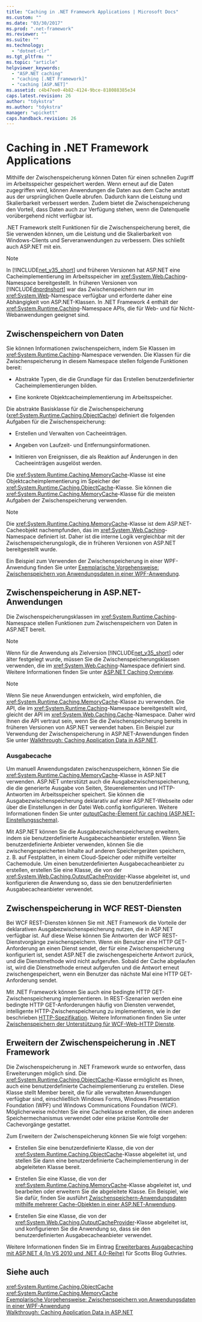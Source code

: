 ```yaml
---
title: "Caching in .NET Framework Applications | Microsoft Docs"
ms.custom: ""
ms.date: "03/30/2017"
ms.prod: ".net-framework"
ms.reviewer: ""
ms.suite: ""
ms.technology: 
  - "dotnet-clr"
ms.tgt_pltfrm: ""
ms.topic: "article"
helpviewer_keywords: 
  - "ASP.NET caching"
  - "caching [.NET Framework]"
  - "caching [ASP.NET]"
ms.assetid: c4b47ee0-4b82-4124-9bce-818088385e34
caps.latest.revision: 26
author: "tdykstra"
ms.author: "tdykstra"
manager: "wpickett"
caps.handback.revision: 26
---
```

# Caching in .NET Framework Applications
Mithilfe der Zwischenspeicherung können Daten für einen schnellen Zugriff im Arbeitsspeicher gespeichert werden.  Wenn erneut auf die Daten zugegriffen wird, können Anwendungen die Daten aus dem Cache anstatt aus der ursprünglichen Quelle abrufen.  Dadurch kann die Leistung und Skalierbarkeit verbessert werden.  Zudem bietet die Zwischenspeicherung den Vorteil, dass Daten auch zur Verfügung stehen, wenn die Datenquelle vorübergehend nicht verfügbar ist.  
  
 .NET Framework stellt Funktionen für die Zwischenspeicherung bereit, die Sie verwenden können, um die Leistung und die Skalierbarkeit von Windows\-Clients und Serveranwendungen zu verbessern. Dies schließt auch ASP.NET mit ein.  
  
> [!NOTE]
>  In [!INCLUDE[net_v35_short](../../../includes/net-v35-short-md.md)] und früheren Versionen hat ASP.NET eine Cacheimplementierung im Arbeitsspeicher im <xref:System.Web.Caching>\-Namespace bereitgestellt.  In früheren Versionen von [!INCLUDE[dnprdnshort](../../../includes/dnprdnshort-md.md)] war das Zwischenspeichern nur im <xref:System.Web>\-Namespace verfügbar und erforderte daher eine Abhängigkeit von ASP.NET\-Klassen.  In .NET Framework 4 enthält der <xref:System.Runtime.Caching>\-Namespace APIs, die für Web\- und für Nicht\-Webanwendungen geeignet sind.  
  
## Zwischenspeichern von Daten  
 Sie können Informationen zwischenspeichern, indem Sie Klassen im <xref:System.Runtime.Caching>\-Namespace verwenden.  Die Klassen für die Zwischenspeicherung in diesem Namespace stellen folgende Funktionen bereit:  
  
-   Abstrakte Typen, die die Grundlage für das Erstellen benutzerdefinierter Cacheimplementierungen bilden.  
  
-   Eine konkrete Objektcacheimplementierung im Arbeitsspeicher.  
  
 Die abstrakte Basisklasse für die Zwischenspeicherung \(<xref:System.Runtime.Caching.ObjectCache>\) definiert die folgenden Aufgaben für die Zwischenspeicherung:  
  
-   Erstellen und Verwalten von Cacheeinträgen.  
  
-   Angeben von Laufzeit\- und Entfernungsinformationen.  
  
-   Initiieren von Ereignissen, die als Reaktion auf Änderungen in den Cacheeinträgen ausgelöst werden.  
  
 Die <xref:System.Runtime.Caching.MemoryCache>\-Klasse ist eine Objektcacheimplementierung im Speicher der <xref:System.Runtime.Caching.ObjectCache>\-Klasse.  Sie können die <xref:System.Runtime.Caching.MemoryCache>\-Klasse für die meisten Aufgaben der Zwischenspeicherung verwenden.  
  
> [!NOTE]
>  Die <xref:System.Runtime.Caching.MemoryCache>\-Klasse ist dem ASP.NET\-Cacheobjekt nachempfunden, das im <xref:System.Web.Caching>\-Namespace definiert ist.  Daher ist die interne Logik vergleichbar mit der Zwischenspeicherungslogik, die in früheren Versionen von ASP.NET bereitgestellt wurde.  
  
 Ein Beispiel zum Verwenden der Zwischenspeicherung in einer WPF\-Anwendung finden Sie unter [Exemplarische Vorgehensweise: Zwischenspeichern von Anwendungsdaten in einer WPF\-Anwendung](../../../docs/framework/wpf/advanced/walkthrough-caching-application-data-in-a-wpf-application.md).  
  
## Zwischenspeicherung in ASP.NET\-Anwendungen  
 Die Zwischenspeicherungsklassen im <xref:System.Runtime.Caching>\-Namespace stellen Funktionen zum Zwischenspeichern von Daten in ASP.NET bereit.  
  
> [!NOTE]
>  Wenn für die Anwendung als Zielversion [!INCLUDE[net_v35_short](../../../includes/net-v35-short-md.md)] oder älter festgelegt wurde, müssen Sie die Zwischenspeicherungsklassen verwenden, die im <xref:System.Web.Caching>\-Namespace definiert sind.  Weitere Informationen finden Sie unter [ASP.NET Caching Overview](../Topic/ASP.NET%20Caching%20Overview.md).  
  
> [!NOTE]
>  Wenn Sie neue Anwendungen entwickeln, wird empfohlen, die <xref:System.Runtime.Caching.MemoryCache>\-Klasse zu verwenden.  Die API, die im <xref:System.Runtime.Caching>\-Namespace bereitgestellt wird, gleicht der API im <xref:System.Web.Caching.Cache>\-Namespace.  Daher wird Ihnen die API vertraut sein, wenn Sie die Zwischenspeicherung bereits in früheren Versionen von ASP.NET verwendet haben. Ein Beispiel zur Verwendung der Zwischenspeicherung in ASP.NET\-Anwendungen finden Sie unter [Walkthrough: Caching Application Data in ASP.NET](../Topic/Walkthrough:%20Caching%20Application%20Data%20in%20ASP.NET.md).  
  
### Ausgabecache  
 Um manuell Anwendungsdaten zwischenzuspeichern, können Sie die <xref:System.Runtime.Caching.MemoryCache>\-Klasse in ASP.NET verwenden. ASP.NET unterstützt auch die Ausgabezwischenspeicherung, die die generierte Ausgabe von Seiten, Steuerelementen und HTTP\-Antworten im Arbeitsspeicher speichert.  Sie können die Ausgabezwischenspeicherung deklarativ auf einer ASP.NET\-Webseite oder über die Einstellungen in der Datei Web.config konfigurieren.  Weitere Informationen finden Sie unter [outputCache\-Element für caching \(ASP.NET\-Einstellungsschema\)](http://msdn.microsoft.com/de-de/47cd2b47-316f-4dfd-bbf8-539be3066fee).  
  
 Mit ASP.NET können Sie die Ausgabezwischenspeicherung erweitern, indem sie benutzerdefinierte Ausgabecacheanbieter erstellen.  Wenn Sie benutzerdefinierte Anbieter verwenden, können Sie die zwischengespeicherten Inhalte auf anderen Speichergeräten speichern, z. B. auf Festplatten, in einem Cloud\-Speicher oder mithilfe verteilter Cachemodule.  Um einen benutzerdefinierten Ausgabecacheanbieter zu erstellen, erstellen Sie eine Klasse, die von der <xref:System.Web.Caching.OutputCacheProvider>\-Klasse abgeleitet ist, und konfigurieren die Anwendung so, dass sie den benutzerdefinierten Ausgabecacheanbieter verwendet.  
  
## Zwischenspeicherung in WCF REST\-Diensten  
 Bei WCF REST\-Diensten können Sie mit .NET Framework die Vorteile der deklarativen Ausgabezwischenspeicherung nutzen, die in ASP.NET verfügbar ist. Auf diese Weise können Sie Antworten der WCF REST\-Dienstvorgänge zwischenspeichern.  Wenn ein Benutzer eine HTTP GET\-Anforderung an einen Dienst sendet, der für eine Zwischenspeicherung konfiguriert ist, sendet ASP.NET die zwischengespeicherte Antwort zurück, und die Dienstmethode wird nicht aufgerufen.  Sobald der Cache abgelaufen ist, wird die Dienstmethode erneut aufgerufen und die Antwort erneut zwischengespeichert, wenn ein Benutzer das nächste Mal eine HTTP GET\-Anforderung sendet.  
  
 Mit .NET Framework können Sie auch eine bedingte HTTP GET\-Zwischenspeicherung implementieren.  In REST\-Szenarien werden eine bedingte HTTP GET\-Anforderungen häufig von Diensten verwendet, intelligente HTTP\-Zwischenspeicherung zu implementieren, wie in der beschrieben [HTTP\-Spezifikation](http://go.microsoft.com/fwlink/?LinkId=165800).  Weitere Informationen finden Sie unter [Zwischenspeichern der Unterstützung für WCF\-Web\-HTTP Dienste](http://go.microsoft.com/fwlink/?LinkId=184598).  
  
## Erweitern der Zwischenspeicherung in .NET Framework  
 Die Zwischenspeicherung in .NET Framework wurde so entworfen, dass Erweiterungen möglich sind.  Die <xref:System.Runtime.Caching.ObjectCache>\-Klasse ermöglicht es Ihnen, auch eine benutzerdefinierte Cacheimplementierung zu erstellen.  Diese Klasse stellt Member bereit, die für alle verwalteten Anwendungen verfügbar sind, einschließlich Windows Forms, Windows Presentation Foundation \(WPF\) und Windows Communications Foundation \(WCF\).  Möglicherweise möchten Sie eine Cacheklasse erstellen, die einen anderen Speichermechanismus verwendet oder eine präzise Kontrolle der Cachevorgänge gestattet.  
  
 Zum Erweitern der Zwischenspeicherung können Sie wie folgt vorgehen:  
  
-   Erstellen Sie eine benutzerdefinierte Klasse, die von der <xref:System.Runtime.Caching.ObjectCache>\-Klasse abgeleitet ist, und stellen Sie dann eine benutzerdefinierte Cacheimplementierung in der abgeleiteten Klasse bereit.  
  
-   Erstellen Sie eine Klasse, die von der <xref:System.Runtime.Caching.MemoryCache>\-Klasse abgeleitet ist, und bearbeiten oder erweitern Sie die abgeleitete Klasse.  Ein Beispiel, wie Sie dafür, finden Sie ausführt [Zwischenspeichern\-Anwendungsdaten mithilfe mehrerer Cache\-Objekten in einer ASP.NET\-Anwendung](http://blogs.msdn.com/aspnetue/archive/2010/03/22/caching-application-data-by-using-multiple-cache-objects-in-an-asp-net-application.aspx).  
  
-   Erstellen Sie eine Klasse, die von der <xref:System.Web.Caching.OutputCacheProvider>\-Klasse abgeleitet ist, und konfigurieren Sie die Anwendung so, dass sie den benutzerdefinierten Ausgabecacheanbieter verwendet.  
  
 Weitere Informationen finden Sie im Eintrag [Erweiterbares Ausgabecaching mit ASP.NET 4 \(In VS 2010 und .NET 4.0\-Reihe\)](http://go.microsoft.com/fwlink/?LinkId=185772) für Scotts Blog Guthries.  
  
## Siehe auch  
 <xref:System.Runtime.Caching.ObjectCache>   
 <xref:System.Runtime.Caching.MemoryCache>   
 [Exemplarische Vorgehensweise: Zwischenspeichern von Anwendungsdaten in einer WPF\-Anwendung](../../../docs/framework/wpf/advanced/walkthrough-caching-application-data-in-a-wpf-application.md)   
 [Walkthrough: Caching Application Data in ASP.NET](../Topic/Walkthrough:%20Caching%20Application%20Data%20in%20ASP.NET.md)